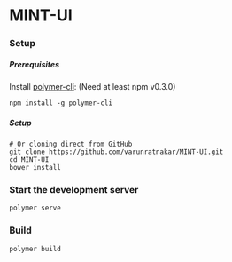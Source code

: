 # MINT-UI

### Setup

##### Prerequisites

Install [polymer-cli](https://github.com/Polymer/polymer-cli):
(Need at least npm v0.3.0)

    npm install -g polymer-cli


##### Setup
    # Or cloning direct from GitHub
    git clone https://github.com/varunratnakar/MINT-UI.git
    cd MINT-UI
    bower install

### Start the development server

    polymer serve

### Build

    polymer build

